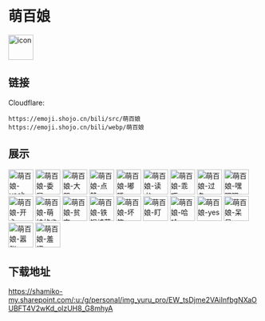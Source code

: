 # 萌百娘
<img src="https://emoji.shojo.cn/bili/src/萌百娘/icon.png" width="50" height="50" alt="icon">

## 链接
Cloudflare:
```
https://emoji.shojo.cn/bili/src/萌百娘
https://emoji.shojo.cn/bili/webp/萌百娘
```
## 展示
<img src="https://emoji.shojo.cn/bili/src/萌百娘/萌百娘-yeah~.png" width="50" height="50" alt="萌百娘-yeah~">
<img src="https://emoji.shojo.cn/bili/src/萌百娘/萌百娘-委屈.png" width="50" height="50" alt="萌百娘-委屈">
<img src="https://emoji.shojo.cn/bili/src/萌百娘/萌百娘-大哭.png" width="50" height="50" alt="萌百娘-大哭">
<img src="https://emoji.shojo.cn/bili/src/萌百娘/萌百娘-点赞.png" width="50" height="50" alt="萌百娘-点赞">
<img src="https://emoji.shojo.cn/bili/src/萌百娘/萌百娘-嘟嘴.png" width="50" height="50" alt="萌百娘-嘟嘴">
<img src="https://emoji.shojo.cn/bili/src/萌百娘/萌百娘-读书.png" width="50" height="50" alt="萌百娘-读书">
<img src="https://emoji.shojo.cn/bili/src/萌百娘/萌百娘-乖巧.png" width="50" height="50" alt="萌百娘-乖巧">
<img src="https://emoji.shojo.cn/bili/src/萌百娘/萌百娘-过冬.png" width="50" height="50" alt="萌百娘-过冬">
<img src="https://emoji.shojo.cn/bili/src/萌百娘/萌百娘-嘿嘿嘿.png" width="50" height="50" alt="萌百娘-嘿嘿嘿">
<img src="https://emoji.shojo.cn/bili/src/萌百娘/萌百娘-开心.png" width="50" height="50" alt="萌百娘-开心">
<img src="https://emoji.shojo.cn/bili/src/萌百娘/萌百娘-萌娘的肯定.png" width="50" height="50" alt="萌百娘-萌娘的肯定">
<img src="https://emoji.shojo.cn/bili/src/萌百娘/萌百娘-贫穷.png" width="50" height="50" alt="萌百娘-贫穷">
<img src="https://emoji.shojo.cn/bili/src/萌百娘/萌百娘-铁锅炖萌百.png" width="50" height="50" alt="萌百娘-铁锅炖萌百">
<img src="https://emoji.shojo.cn/bili/src/萌百娘/萌百娘-坏笑.png" width="50" height="50" alt="萌百娘-坏笑">
<img src="https://emoji.shojo.cn/bili/src/萌百娘/萌百娘-盯.png" width="50" height="50" alt="萌百娘-盯">
<img src="https://emoji.shojo.cn/bili/src/萌百娘/萌百娘-哈哈.png" width="50" height="50" alt="萌百娘-哈哈">
<img src="https://emoji.shojo.cn/bili/src/萌百娘/萌百娘-yes.png" width="50" height="50" alt="萌百娘-yes">
<img src="https://emoji.shojo.cn/bili/src/萌百娘/萌百娘-呆呆.png" width="50" height="50" alt="萌百娘-呆呆">
<img src="https://emoji.shojo.cn/bili/src/萌百娘/萌百娘-嚣张.png" width="50" height="50" alt="萌百娘-嚣张">
<img src="https://emoji.shojo.cn/bili/src/萌百娘/萌百娘-羞涩.png" width="50" height="50" alt="萌百娘-羞涩">

## 下载地址

https://shamiko-my.sharepoint.com/:u:/g/personal/img_yuru_pro/EW_tsDjme2VAiInfbgNXaOUBFT4V2wKd_olzUH8_G8mhyA